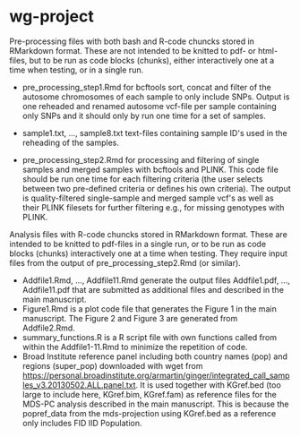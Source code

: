# wg-project

 Pre-processing files with both bash and R-code chuncks stored in RMarkdown format. These are not intended to be knitted to pdf- or html-files, but to be run as code blocks (chunks), either interactively one at a time when testing, or in a single run.

-  pre_processing_step1.Rmd for bcftools sort, concat and filter of the autosome chromosomes of each sample to only include SNPs. Output is one reheaded and renamed autosome vcf-file per sample containing only SNPs and it should only by run one time for a set of samples.
-  sample1.txt, ..., sample8.txt text-files containing sample ID's used in the reheading of the samples.

-  pre_processing_step2.Rmd for processing and filtering of single samples and merged samples with bcftools and PLINK. This code file should be run one time for each filtering criteria (the user selects between two pre-defined criteria or defines his own criteria). The output is quality-filtered single-sample and merged sample vcf's as well as their PLINK filesets for further filtering e.g., for missing genotypes with PLINK.
  

 Analysis files with R-code chuncks stored in RMarkdown format. These are intended to be knitted to pdf-files in a single run, or to be run as code blocks (chunks) interactively one at a time when testing. They require input files from the output of pre_processing_step2.Rmd (or similar).
 
 - Addfile1.Rmd, ..., Addfile11.Rmd generate the output files Addfile1.pdf, ..., Addfile11.pdf that are submitted as additional files and described in the main manuscript.
 - Figure1.Rmd is a plot code file that generates the Figure 1 in the main manuscript. The Figure 2 and Figure 3 are generated from Addfile2.Rmd.
 - summary_functions.R is a R script file with own functions called from within the Addfile1-11.Rmd to minimize the repetition of code.
 - Broad Institute reference panel including both country names (pop) and regions (super_pop) downloaded with wget from https://personal.broadinstitute.org/armartin/ginger/integrated_call_samples_v3.20130502.ALL.panel.txt. It is used together with KGref.bed (too large to include here, KGref.bim, KGref.fam) as reference files for the MDS-PC analysis described in the main manuscript. This is because the popref_data from the mds-projection using KGref.bed as a reference only includes FID IID Population.
